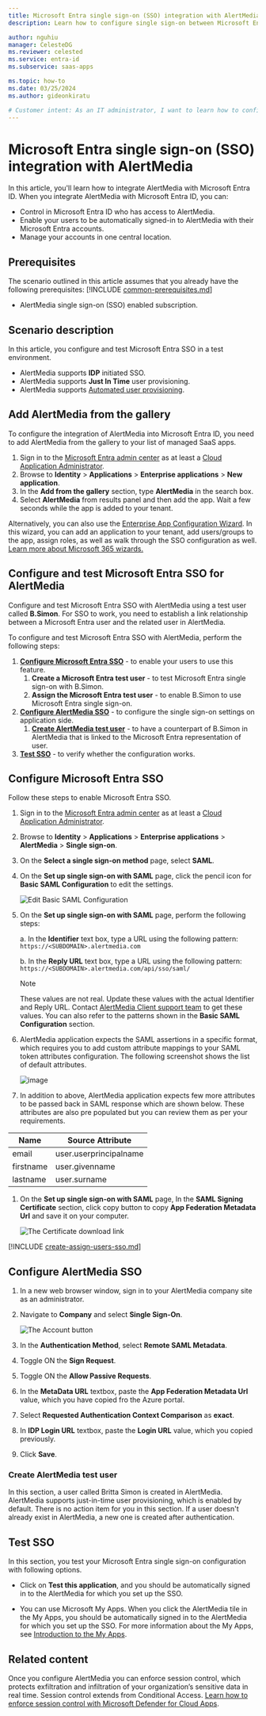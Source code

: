 ```yaml
---
title: Microsoft Entra single sign-on (SSO) integration with AlertMedia
description: Learn how to configure single sign-on between Microsoft Entra ID and AlertMedia.

author: nguhiu
manager: CelesteDG
ms.reviewer: celested
ms.service: entra-id
ms.subservice: saas-apps

ms.topic: how-to
ms.date: 03/25/2024
ms.author: gideonkiratu

# Customer intent: As an IT administrator, I want to learn how to configure single sign-on between Microsoft Entra ID and AlertMedia so that I can control who has access to AlertMedia, enable automatic sign-in with Microsoft Entra accounts, and manage my accounts in one central location.
---
```


# Microsoft Entra single sign-on (SSO) integration with AlertMedia

In this article,  you'll learn how to integrate AlertMedia with Microsoft Entra ID. When you integrate AlertMedia with Microsoft Entra ID, you can:

* Control in Microsoft Entra ID who has access to AlertMedia.
* Enable your users to be automatically signed-in to AlertMedia with their Microsoft Entra accounts.
* Manage your accounts in one central location.

## Prerequisites
The scenario outlined in this article assumes that you already have the following prerequisites:
[!INCLUDE [common-prerequisites.md](~/identity/saas-apps/includes/common-prerequisites.md)]
* AlertMedia single sign-on (SSO) enabled subscription.

## Scenario description

In this article,  you configure and test Microsoft Entra SSO in a test environment.

* AlertMedia supports **IDP** initiated SSO.
* AlertMedia supports **Just In Time** user provisioning.
* AlertMedia supports [Automated user provisioning](alertmedia-provisioning-tutorial.md).

## Add AlertMedia from the gallery

To configure the integration of AlertMedia into Microsoft Entra ID, you need to add AlertMedia from the gallery to your list of managed SaaS apps.

1. Sign in to the [Microsoft Entra admin center](https://entra.microsoft.com) as at least a [Cloud Application Administrator](~/identity/role-based-access-control/permissions-reference.md#cloud-application-administrator).
1. Browse to **Identity** > **Applications** > **Enterprise applications** > **New application**.
1. In the **Add from the gallery** section, type **AlertMedia** in the search box.
1. Select **AlertMedia** from results panel and then add the app. Wait a few seconds while the app is added to your tenant.

 Alternatively, you can also use the [Enterprise App Configuration Wizard](https://portal.office.com/AdminPortal/home?Q=Docs#/azureadappintegration). In this wizard, you can add an application to your tenant, add users/groups to the app, assign roles, as well as walk through the SSO configuration as well. [Learn more about Microsoft 365 wizards.](/microsoft-365/admin/misc/azure-ad-setup-guides)

<a name='configure-and-test-azure-ad-sso-for-alertmedia'></a>

## Configure and test Microsoft Entra SSO for AlertMedia

Configure and test Microsoft Entra SSO with AlertMedia using a test user called **B.Simon**. For SSO to work, you need to establish a link relationship between a Microsoft Entra user and the related user in AlertMedia.

To configure and test Microsoft Entra SSO with AlertMedia, perform the following steps:

1. **[Configure Microsoft Entra SSO](#configure-azure-ad-sso)** - to enable your users to use this feature.
    1. **Create a Microsoft Entra test user** - to test Microsoft Entra single sign-on with B.Simon.
    1. **Assign the Microsoft Entra test user** - to enable B.Simon to use Microsoft Entra single sign-on.
1. **[Configure AlertMedia SSO](#configure-alertmedia-sso)** - to configure the single sign-on settings on application side.
    1. **[Create AlertMedia test user](#create-alertmedia-test-user)** - to have a counterpart of B.Simon in AlertMedia that is linked to the Microsoft Entra representation of user.
1. **[Test SSO](#test-sso)** - to verify whether the configuration works.

<a name='configure-azure-ad-sso'></a>

## Configure Microsoft Entra SSO

Follow these steps to enable Microsoft Entra SSO.

1. Sign in to the [Microsoft Entra admin center](https://entra.microsoft.com) as at least a [Cloud Application Administrator](~/identity/role-based-access-control/permissions-reference.md#cloud-application-administrator).
1. Browse to **Identity** > **Applications** > **Enterprise applications** > **AlertMedia** > **Single sign-on**.
1. On the **Select a single sign-on method** page, select **SAML**.
1. On the **Set up single sign-on with SAML** page, click the pencil icon for **Basic SAML Configuration** to edit the settings.

   ![Edit Basic SAML Configuration](common/edit-urls.png)

1. On the **Set up single sign-on with SAML** page, perform the following steps:

    a. In the **Identifier** text box, type a URL using the following pattern:
    `https://<SUBDOMAIN>.alertmedia.com`

    b. In the **Reply URL** text box, type a URL using the following pattern:
    `https://<SUBDOMAIN>.alertmedia.com/api/sso/saml/`

	> [!NOTE]
	> These values are not real. Update these values with the actual Identifier and Reply URL. Contact [AlertMedia Client support team](mailto:support@alertmedia.com) to get these values. You can also refer to the patterns shown in the **Basic SAML Configuration** section.

1. AlertMedia application expects the SAML assertions in a specific format, which requires you to add custom attribute mappings to your SAML token attributes configuration. The following screenshot shows the list of default attributes.

	![image](common/default-attributes.png)

1. In addition to above, AlertMedia application expects few more attributes to be passed back in SAML response which are shown below. These attributes are also pre populated but you can review them as per your requirements.

| Name | Source Attribute|
| ---- | --------------- |
| email | user.userprincipalname |
| firstname | user.givenname |
| lastname | user.surname |

1. On the **Set up single sign-on with SAML** page, In the **SAML Signing Certificate** section, click copy button to copy **App Federation Metadata Url** and save it on your computer.

	![The Certificate download link](common/copy-metadataurl.png)

<a name='create-an-azure-ad-test-user'></a>

[!INCLUDE [create-assign-users-sso.md](~/identity/saas-apps/includes/create-assign-users-sso.md)]

## Configure AlertMedia SSO

1. In a new web browser window, sign in to your AlertMedia company site as an administrator.
1. Navigate to **Company** and select **Single Sign-On**.

    ![The Account button](./media/alertmedia-tutorial/account.png)

1. In the **Authentication Method**, select **Remote SAML Metadata**.
1. Toggle ON the **Sign Request**.
1. Toggle ON the **Allow Passive Requests**.
1. In the **MetaData URL** textbox,  paste the **App Federation Metadata Url** value, which you have copied fro the Azure portal.
1. Select **Requested Authentication Context Comparison** as **exact**.
1. In **IDP Login URL** textbox,  paste the **Login URL** value, which you copied previously.
1. Click **Save**.

### Create AlertMedia test user

In this section, a user called Britta Simon is created in AlertMedia. AlertMedia supports just-in-time user provisioning, which is enabled by default. There is no action item for you in this section. If a user doesn't already exist in AlertMedia, a new one is created after authentication.

## Test SSO 

In this section, you test your Microsoft Entra single sign-on configuration with following options.

* Click on **Test this application**, and you should be automatically signed in to the AlertMedia for which you set up the SSO.

* You can use Microsoft My Apps. When you click the AlertMedia tile in the My Apps, you should be automatically signed in to the AlertMedia for which you set up the SSO. For more information about the My Apps, see [Introduction to the My Apps](https://support.microsoft.com/account-billing/sign-in-and-start-apps-from-the-my-apps-portal-2f3b1bae-0e5a-4a86-a33e-876fbd2a4510).

## Related content

Once you configure AlertMedia you can enforce session control, which protects exfiltration and infiltration of your organization’s sensitive data in real time. Session control extends from Conditional Access. [Learn how to enforce session control with Microsoft Defender for Cloud Apps](/cloud-app-security/proxy-deployment-aad).
